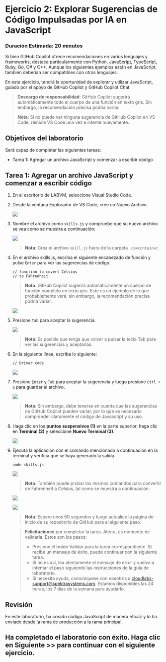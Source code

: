 # Ejercicio 2: Explorar Sugerencias de Código Impulsadas por IA en JavaScript

### Duración Estimada: 20 minutos

Si bien GitHub Copilot ofrece recomendaciones en varios lenguajes y frameworks, destaca particularmente con Python, JavaScript, TypeScript, Ruby, Go, C# y C++. Aunque los siguientes ejemplos están en JavaScript, también deberían ser compatibles con otros lenguajes.

En este ejercicio, tendrá la oportunidad de explorar y utilizar JavaScript, guiado por el apoyo de GitHub Copilot y GitHub Copilot Chat.

>**Descargo de responsabilidad**: GitHub Copilot sugerirá automáticamente todo el cuerpo de una función en texto gris. Sin embargo, la recomendación precisa podría variar.

>**Nota**: Si no puede ver ninguna sugerencia de GitHub Copilot en VS Code, reinicie VS Code una vez e intente nuevamente.

## Objetivos del laboratorio

Será capaz de completar las siguientes tareas:

- Tarea 1: Agregar un archivo JavaScript y comenzar a escribir código

## Tarea 1: Agregar un archivo JavaScript y comenzar a escribir código

1. En el escritorio de LABVM, seleccione Visual Studio Code.

1. Desde la ventana Explorador de VS Code, cree un Nuevo Archivo.

   ![](../media/create-newfile.png)

2. Nombre el archivo como `skills.js` y compruebe que su nuevo archivo se vea como se muestra a continuación:
    
   ![](../media/name-skills.png)

    >**Nota:** Crea el archivo `skill.js` fuera de la carpeta `.devcontainer`.

4. En el archivo skills.js, escriba el siguiente encabezado de función y pulse `Enter` para ver las sugerencias de código.

   ```
   // function to covert Celsius
   // to Fahrenheit
   ```
   
   > **Nota**: GitHub Copilot sugerirá automáticamente un cuerpo de función completo en texto gris. Este es un ejemplo de lo que probablemente verá; sin embargo, la recomendación precisa podría variar.

   ![](../media/skillsjs1-0303.png)

5. Presione `Tab` para aceptar la sugerencia.

   ![](../media/py61.png)

     > **Nota**: Es posible que tenga que volver a pulsar la tecla Tab para ver las sugerencias y aceptarlas.

1. En la siguiente línea, escriba lo siguiente:

   ```
   // Driver code
   ```
   ![](../media/py62.png)

1. Presione `Enter` y `Tab` para aceptar la sugerencia y luego presione `Ctrl + S` para guardar el archivo.

      ![](../media/py63.png)

     > **Nota**: Sin embargo, debe tenerse en cuenta que las sugerencias de GitHub Copilot pueden variar, por lo que es necesario comprender claramente el código de Javascript y su uso.

1. Haga clic en los **puntos suspensivos (1)** en la parte superior, haga clic en **Terminal (2)** y seleccione **Nuevo Terminal (3)**.

   ![](../media/190625(14).png)  
   
1. Ejecuta la aplicación con el comando mencionado a continuación en la terminal y verifica que se haya generado la salida.

   ```
   node skills.js
   ```

   ![](../media/py28.png)

    >**Nota**: También puede probar los mismos comandos para convertir de Fahrenheit a Celsius, tal como se muestra a continuación:

     ![](../media/py24.png)

     ![](../media/py26.png)

   >**Nota**: Espere unos 60 segundos y luego actualice la página de inicio de su repositorio de GitHub para el siguiente paso.

   > **Felicitaciones** por completar la tarea. Ahora, es momento de validarla. Estos son los pasos:
   > - Presione el botón Validar para la tarea correspondiente. Si recibe un mensaje de éxito, puede continuar con la siguiente tarea.
   > - Si no es así, lea atentamente el mensaje de error y vuelva a intentar el paso siguiendo las instrucciones de la guía de laboratorio.
   > - Si necesita ayuda, comuníquese con nosotros a cloudlabs-support@spektrasystems.com. Estamos disponibles las 24 horas, los 7 días de la semana para ayudarlo.

   <validation step="6792c557-2d4b-43ce-a904-427d7a72f16d" />
    
## Revisión

En este laboratorio, ha creado código JavaScript de manera eficaz y lo ha enviado desde la rama de producción a la rama principal.

## Ha completado el laboratorio con éxito. Haga clic en **Siguiente >>** para continuar con el siguiente ejercicio.

